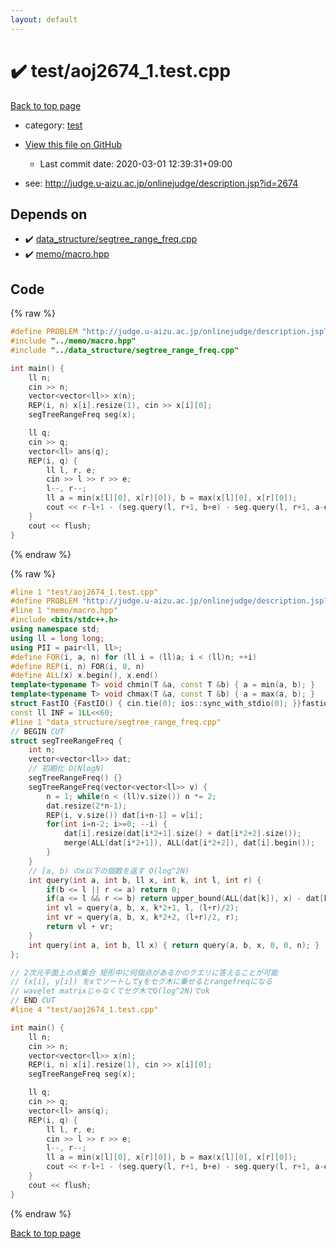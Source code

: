 ```yaml
---
layout: default
---
```


<!-- mathjax config similar to math.stackexchange -->
<script type="text/javascript" async
  src="https://cdnjs.cloudflare.com/ajax/libs/mathjax/2.7.5/MathJax.js?config=TeX-MML-AM_CHTML">
</script>
<script type="text/x-mathjax-config">
  MathJax.Hub.Config({
    TeX: { equationNumbers: { autoNumber: "AMS" }},
    tex2jax: {
      inlineMath: [ ['$','$'] ],
      processEscapes: true
    },
    "HTML-CSS": { matchFontHeight: false },
    displayAlign: "left",
    displayIndent: "2em"
  });
</script>

<script type="text/javascript" src="https://cdnjs.cloudflare.com/ajax/libs/jquery/3.4.1/jquery.min.js"></script>
<script src="https://cdn.jsdelivr.net/npm/jquery-balloon-js@1.1.2/jquery.balloon.min.js" integrity="sha256-ZEYs9VrgAeNuPvs15E39OsyOJaIkXEEt10fzxJ20+2I=" crossorigin="anonymous"></script>
<script type="text/javascript" src="../../assets/js/copy-button.js"></script>
<link rel="stylesheet" href="../../assets/css/copy-button.css" />


# :heavy_check_mark: test/aoj2674_1.test.cpp

<a href="../../index.html">Back to top page</a>

* category: <a href="../../index.html#098f6bcd4621d373cade4e832627b4f6">test</a>
* <a href="{{ site.github.repository_url }}/blob/master/test/aoj2674_1.test.cpp">View this file on GitHub</a>
    - Last commit date: 2020-03-01 12:39:31+09:00


* see: <a href="http://judge.u-aizu.ac.jp/onlinejudge/description.jsp?id=2674">http://judge.u-aizu.ac.jp/onlinejudge/description.jsp?id=2674</a>


## Depends on

* :heavy_check_mark: <a href="../../library/data_structure/segtree_range_freq.cpp.html">data_structure/segtree_range_freq.cpp</a>
* :heavy_check_mark: <a href="../../library/memo/macro.hpp.html">memo/macro.hpp</a>


## Code

<a id="unbundled"></a>
{% raw %}
```cpp
#define PROBLEM "http://judge.u-aizu.ac.jp/onlinejudge/description.jsp?id=2674"
#include "../memo/macro.hpp"
#include "../data_structure/segtree_range_freq.cpp"

int main() {
    ll n;
    cin >> n;
    vector<vector<ll>> x(n);
    REP(i, n) x[i].resize(1), cin >> x[i][0];
    segTreeRangeFreq seg(x);

    ll q;
    cin >> q;
    vector<ll> ans(q);
    REP(i, q) {
        ll l, r, e;
        cin >> l >> r >> e;
        l--, r--;
        ll a = min(x[l][0], x[r][0]), b = max(x[l][0], x[r][0]);
        cout << r-l+1 - (seg.query(l, r+1, b+e) - seg.query(l, r+1, a-e-1)) << "\n";
    }
    cout << flush;
}
```
{% endraw %}

<a id="bundled"></a>
{% raw %}
```cpp
#line 1 "test/aoj2674_1.test.cpp"
#define PROBLEM "http://judge.u-aizu.ac.jp/onlinejudge/description.jsp?id=2674"
#line 1 "memo/macro.hpp"
#include <bits/stdc++.h>
using namespace std;
using ll = long long;
using PII = pair<ll, ll>;
#define FOR(i, a, n) for (ll i = (ll)a; i < (ll)n; ++i)
#define REP(i, n) FOR(i, 0, n)
#define ALL(x) x.begin(), x.end()
template<typename T> void chmin(T &a, const T &b) { a = min(a, b); }
template<typename T> void chmax(T &a, const T &b) { a = max(a, b); }
struct FastIO {FastIO() { cin.tie(0); ios::sync_with_stdio(0); }}fastiofastio;
const ll INF = 1LL<<60;
#line 1 "data_structure/segtree_range_freq.cpp"
// BEGIN CUT
struct segTreeRangeFreq {
    int n;
    vector<vector<ll>> dat;
    // 初期化 O(NlogN)
    segTreeRangeFreq() {}
    segTreeRangeFreq(vector<vector<ll>> v) {
        n = 1; while(n < (ll)v.size()) n *= 2;
        dat.resize(2*n-1);
        REP(i, v.size()) dat[i+n-1] = v[i];
        for(int i=n-2; i>=0; --i) {
            dat[i].resize(dat[i*2+1].size() + dat[i*2+2].size());
            merge(ALL(dat[i*2+1]), ALL(dat[i*2+2]), dat[i].begin());
        }
    }
    // [a, b) のx以下の個数を返す O(log^2N)
    int query(int a, int b, ll x, int k, int l, int r) {
        if(b <= l || r <= a) return 0;
        if(a <= l && r <= b) return upper_bound(ALL(dat[k]), x) - dat[k].begin();
        int vl = query(a, b, x, k*2+1, l, (l+r)/2);
        int vr = query(a, b, x, k*2+2, (l+r)/2, r);
        return vl + vr;
    }
    int query(int a, int b, ll x) { return query(a, b, x, 0, 0, n); }
};

// 2次元平面上の点集合 矩形中に何個点があるかのクエリに答えることが可能
// (x[i], y[i]) をxでソートしてyをセグ木に乗せるとrangefreqになる
// wavelet matrixじゃなくてセグ木でO(log^2N)でok
// END CUT
#line 4 "test/aoj2674_1.test.cpp"

int main() {
    ll n;
    cin >> n;
    vector<vector<ll>> x(n);
    REP(i, n) x[i].resize(1), cin >> x[i][0];
    segTreeRangeFreq seg(x);

    ll q;
    cin >> q;
    vector<ll> ans(q);
    REP(i, q) {
        ll l, r, e;
        cin >> l >> r >> e;
        l--, r--;
        ll a = min(x[l][0], x[r][0]), b = max(x[l][0], x[r][0]);
        cout << r-l+1 - (seg.query(l, r+1, b+e) - seg.query(l, r+1, a-e-1)) << "\n";
    }
    cout << flush;
}

```
{% endraw %}

<a href="../../index.html">Back to top page</a>

